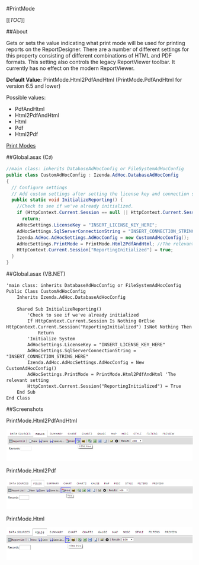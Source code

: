 #PrintMode

[[_TOC_]]

##About

Gets or sets the value indicating what print mode will be used for printing reports on the ReportDesigner. There are a number of different settings for this property consisting of different combinations of HTML and PDF formats. This setting also controls the legacy ReportViewer toolbar. It currently has no effect on the modern ReportViewer.

**Default Value:** PrintMode.Html2PdfAndHtml (PrintMode.PdfAndHtml for version 6.5 and lower)

Possible values:
* PdfAndHtml
* Html2PdfAndHtml
* Html
* Pdf
* Html2Pdf

[Print Modes](http://wiki.izenda.us/FAQ/understanding-izenda-print-modes)

##Global.asax (C♯)

``` csharp
//main class: inherits DatabaseAdHocConfig or FileSystemAdHocConfig
public class CustomAdHocConfig : Izenda.AdHoc.DatabaseAdHocConfig
{
  // Configure settings
  // Add custom settings after setting the license key and connection string by overriding the ConfigureSettings() method
  public static void InitializeReporting() {
    //Check to see if we've already initialized.
    if (HttpContext.Current.Session == null || HttpContext.Current.Session["ReportingInitialized"] != null)
      return;
    AdHocSettings.LicenseKey = "INSERT_LICENSE_KEY_HERE";
    AdHocSettings.SqlServerConnectionString = "INSERT_CONNECTION_STRING_HERE";
    Izenda.AdHoc.AdHocSettings.AdHocConfig = new CustomAdHocConfig();
    AdHocSettings.PrintMode = PrintMode.Html2PdfAndHtml; //The relevant setting
    HttpContext.Current.Session["ReportingInitialized"] = true;
  }
}
```

##Global.asax (VB.NET)

```visualbasic
'main class: inherits DatabaseAdHocConfig or FileSystemAdHocConfig
Public Class CustomAdHocConfig
    Inherits Izenda.AdHoc.DatabaseAdHocConfig

    Shared Sub InitializeReporting()
        'Check to see if we've already initialized
        If HttpContext.Current.Session Is Nothing OrElse HttpContext.Current.Session("ReportingInitialized") IsNot Nothing Then
            Return
        'Initialize System
        AdHocSettings.LicenseKey = "INSERT_LICENSE_KEY_HERE"
        AdHocSettings.SqlServerConnectionString = "INSERT_CONNECTION_STRING_HERE"
        Izenda.AdHoc.AdHocSettings.AdHocConfig = New CustomAdHocConfig()
        AdHocSettings.PrintMode = PrintMode.Html2PdfAndHtml 'The relevant setting
        HttpContext.Current.Session("ReportingInitialized") = True
    End Sub
End Class
```

##Screenshots

PrintMode.Html2PdfAndHtml

![](/API/CodeSamples/PrintMode/PrintMode_Html2PdfAndHtml.png)

PrintMode.Html2Pdf

![](/API/CodeSamples/PrintMode/PrintMode_Html2Pdf.png)

PrintMode.Html

![](/API/CodeSamples/PrintMode/PrintMode_Html.png)